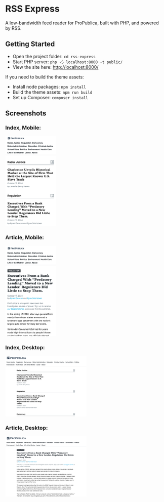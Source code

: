 # RSS Express

A low-bandwidth feed reader for ProPublica, built with PHP, and powered by RSS.

## Getting Started

- Open the project folder: `cd rss-express`
- Start PHP server: `php -S localhost:8000 -t public/`
- View the site here: [http://localhost:8000/](http://localhost:8000/`)

If you need to build the theme assets:

- Install node packages: `npm install`
- Build the theme assets: `npm run build`
- Set up Composer: `composer install`

## Screenshots

### Index, Mobile:
<a target="_blank" href="./images/index-iphone.png" rel="noopener noreferrer">
    <img src="./images/index-iphone.png" alt="Index, Mobile" width="160px">
</a>

### Article, Mobile:
<a target="_blank" href="./images/article-iphone.png" rel="noopener noreferrer">
    <img src="./images/article-iphone.png" alt="Article, Mobile" width="160px">
</a>

### Index, Desktop:
<a target="_blank" href="./images/index-desktop.png" rel="noopener noreferrer">
    <img src="./images/index-desktop.png" alt="Index, Desktop" width="256px">
</a>

### Article, Desktop:
<a target="_blank" href="./images/article-desktop.png" rel="noopener noreferrer">
    <img src="./images/article-desktop.png" alt="Article, Desktop" width="256px">
</a>
